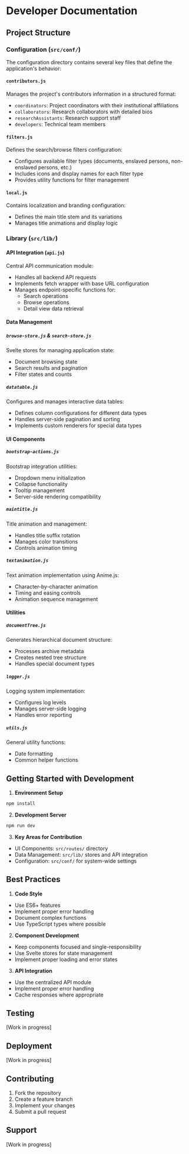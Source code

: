 # Developer Documentation

## Project Structure

### Configuration (`src/conf/`)
The configuration directory contains several key files that define the application's behavior:

#### `contributors.js`
Manages the project's contributors information in a structured format:
- `coordinators`: Project coordinators with their institutional affiliations
- `collaborators`: Research collaborators with detailed bios
- `researchAssistants`: Research support staff
- `developers`: Technical team members

#### `filters.js`
Defines the search/browse filters configuration:
- Configures available filter types (documents, enslaved persons, non-enslaved persons, etc.)
- Includes icons and display names for each filter type
- Provides utility functions for filter management

#### `local.js`
Contains localization and branding configuration:
- Defines the main title stem and its variations
- Manages title animations and display logic

### Library (`src/lib/`)

#### API Integration (`api.js`)
Central API communication module:
- Handles all backend API requests
- Implements fetch wrapper with base URL configuration
- Manages endpoint-specific functions for:
  - Search operations
  - Browse operations
  - Detail view data retrieval

#### Data Management

##### `browse-store.js` & `search-store.js`
Svelte stores for managing application state:
- Document browsing state
- Search results and pagination
- Filter states and counts

##### `datatable.js`
Configures and manages interactive data tables:
- Defines column configurations for different data types
- Handles server-side pagination and sorting
- Implements custom renderers for special data types

#### UI Components

##### `bootstrap-actions.js`
Bootstrap integration utilities:
- Dropdown menu initialization
- Collapse functionality
- Tooltip management
- Server-side rendering compatibility

##### `maintitle.js`
Title animation and management:
- Handles title suffix rotation
- Manages color transitions
- Controls animation timing

##### `textanimation.js`
Text animation implementation using Anime.js:
- Character-by-character animation
- Timing and easing controls
- Animation sequence management

#### Utilities

##### `documentTree.js`
Generates hierarchical document structure:
- Processes archive metadata
- Creates nested tree structure
- Handles special document types

##### `logger.js`
Logging system implementation:
- Configures log levels
- Manages server-side logging
- Handles error reporting

##### `utils.js`
General utility functions:
- Date formatting
- Common helper functions

## Getting Started with Development

1. **Environment Setup**
```bash
npm install
```

2. **Development Server**
```bash
npm run dev
```

3. **Key Areas for Contribution**
- UI Components: `src/routes/` directory
- Data Management: `src/lib/` stores and API integration
- Configuration: `src/conf/` for system-wide settings

## Best Practices

1. **Code Style**
- Use ES6+ features
- Implement proper error handling
- Document complex functions
- Use TypeScript types where possible

2. **Component Development**
- Keep components focused and single-responsibility
- Use Svelte stores for state management
- Implement proper loading and error states

3. **API Integration**
- Use the centralized API module
- Implement proper error handling
- Cache responses where appropriate

## Testing

[Work in progress]

## Deployment

[Work in progress]

## Contributing

1. Fork the repository
2. Create a feature branch
3. Implement your changes
4. Submit a pull request

## Support

[Work in progress]
